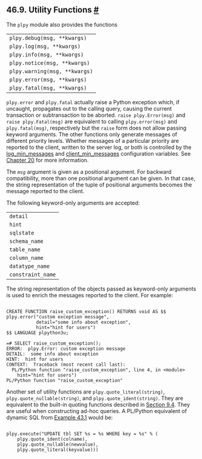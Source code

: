 ## 46.9. Utility Functions [#](#PLPYTHON-UTIL)

The `plpy` module also provides the functions

|                               |
| ----------------------------- |
| `plpy.debug(msg, **kwargs)`   |
| `plpy.log(msg, **kwargs)`     |
| `plpy.info(msg, **kwargs)`    |
| `plpy.notice(msg, **kwargs)`  |
| `plpy.warning(msg, **kwargs)` |
| `plpy.error(msg, **kwargs)`   |
| `plpy.fatal(msg, **kwargs)`   |

`plpy.error` and `plpy.fatal` actually raise a Python exception which, if uncaught, propagates out to the calling query, causing the current transaction or subtransaction to be aborted. `raise plpy.Error(msg)` and `raise plpy.Fatal(msg)` are equivalent to calling `plpy.error(msg)` and `plpy.fatal(msg)`, respectively but the `raise` form does not allow passing keyword arguments. The other functions only generate messages of different priority levels. Whether messages of a particular priority are reported to the client, written to the server log, or both is controlled by the [log\_min\_messages](runtime-config-logging#GUC-LOG-MIN-MESSAGES) and [client\_min\_messages](runtime-config-client#GUC-CLIENT-MIN-MESSAGES) configuration variables. See [Chapter 20](runtime-config "Chapter 20. Server Configuration") for more information.

The *`msg`* argument is given as a positional argument. For backward compatibility, more than one positional argument can be given. In that case, the string representation of the tuple of positional arguments becomes the message reported to the client.

The following keyword-only arguments are accepted:

|                   |
| ----------------- |
| `detail`          |
| `hint`            |
| `sqlstate`        |
| `schema_name`     |
| `table_name`      |
| `column_name`     |
| `datatype_name`   |
| `constraint_name` |

The string representation of the objects passed as keyword-only arguments is used to enrich the messages reported to the client. For example:

```

CREATE FUNCTION raise_custom_exception() RETURNS void AS $$
plpy.error("custom exception message",
           detail="some info about exception",
           hint="hint for users")
$$ LANGUAGE plpython3u;

=# SELECT raise_custom_exception();
ERROR:  plpy.Error: custom exception message
DETAIL:  some info about exception
HINT:  hint for users
CONTEXT:  Traceback (most recent call last):
  PL/Python function "raise_custom_exception", line 4, in <module>
    hint="hint for users")
PL/Python function "raise_custom_exception"
```

Another set of utility functions are `plpy.quote_literal(string)`, `plpy.quote_nullable(string)`, and `plpy.quote_ident(string)`. They are equivalent to the built-in quoting functions described in [Section 9.4](functions-string "9.4. String Functions and Operators"). They are useful when constructing ad-hoc queries. A PL/Python equivalent of dynamic SQL from [Example 43.1](plpgsql-statements#PLPGSQL-QUOTE-LITERAL-EXAMPLE "Example 43.1. Quoting Values in Dynamic Queries") would be:

```

plpy.execute("UPDATE tbl SET %s = %s WHERE key = %s" % (
    plpy.quote_ident(colname),
    plpy.quote_nullable(newvalue),
    plpy.quote_literal(keyvalue)))
```